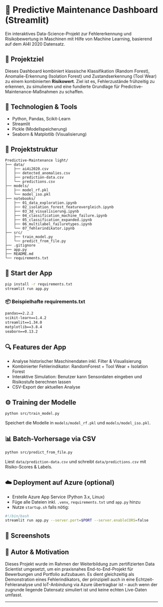 # 🔧 Predictive Maintenance Dashboard (Streamlit)

Ein interaktives Data-Science-Projekt zur Fehlererkennung und Risikobewertung in Maschinen mit Hilfe von Machine Learning, basierend auf dem AI4I 2020 Datensatz.

## 📌 Projektziel

Dieses Dashboard kombiniert klassische Klassifikation (Random Forest), Anomalie-Erkennung (Isolation Forest) und Zustandserkennung (Tool Wear) zu einem kombinierten **Risikowert**. Ziel ist es, Fehlerzustände frühzeitig zu erkennen, zu simulieren und eine fundierte Grundlage für Predictive-Maintenance-Maßnahmen zu schaffen.

## 🧰 Technologien & Tools

- Python, Pandas, Scikit-Learn
- Streamlit
- Pickle (Modellspeicherung)
- Seaborn & Matplotlib (Visualisierung)

## 📁 Projektstruktur

```
Predictive-Maintenance light/
├── data/
│   ├── ai4i2020.csv
│   ├── detected_anomalies.csv
│   ├── prediction-data.csv
│   └── predictions.csv
├── models/
│   ├── model_rf.pkl
│   └── model_iso.pkl
├── notebooks/
│   ├── 01_data_exploration.ipynb
│   ├── 02_isolation_forest_featurevergleich.ipynb
│   ├── 03_3d_visualisierung.ipynb
│   ├── 04_classification_machine_failure.ipynb
│   ├── 05_classification_expanded.ipynb
│   ├── 06_multilabel_failuretypes.ipynb
│   └── 07_fehlerindikator.ipynb
├── src/
│   ├── train_model.py
│   └── predict_from_file.py
├── .gitignore
├── app.py
├── README.md
└── requirements.txt
```

## 🚀 Start der App

```bash
pip install -r requirements.txt
streamlit run app.py
```

### 📦 Beispielhafte requirements.txt

```txt
pandas==2.2.2
scikit-learn==1.4.2
streamlit==1.34.0
matplotlib==3.8.4
seaborn==0.13.2
```

## 🔍 Features der App

- Analyse historischer Maschinendaten inkl. Filter & Visualisierung
- Kombinierter Fehlerindikator: RandomForest + Tool Wear + Isolation Forest
- Interaktive Simulation: Benutzer kann Sensordaten eingeben und Risikostufe berechnen lassen
- CSV-Export der aktuellen Analyse

## ⚙️ Training der Modelle

```bash
python src/train_model.py
```

Speichert die Modelle in `models/model_rf.pkl` und `models/model_iso.pkl`.

## 📊 Batch-Vorhersage via CSV

```bash
python src/predict_from_file.py
```

Liest `data/prediction-data.csv` und schreibt `data/predictions.csv` mit Risiko-Scores & Labels.

## ☁️ Deployment auf Azure (optional)

- Erstelle Azure App Service (Python 3.x, Linux)
- Füge alle Dateien inkl. `.venv`, `requirements.txt` und `app.py` hinzu
- Nutze `startup.sh` falls nötig:

```bash
#!/bin/bash
streamlit run app.py --server.port=$PORT --server.enableCORS=false
```

## 📸 Screenshots



## 🧠 Autor & Motivation

Dieses Projekt wurde im Rahmen der Weiterbildung zum zertifizierten Data Scientist umgesetzt, um ein praxisnahes End-to-End-Projekt für Bewerbungen und Portfolio aufzubauen. Es dient gleichzeitig als Demonstration eines Fehlerindikators, der prinzipiell auch in eine Echtzeit-Fehleranalyse und IoT-Anbindung via Azure übertragbar ist – auch wenn der zugrunde liegende Datensatz simuliert ist und keine echten Live-Daten umfasst.

---



